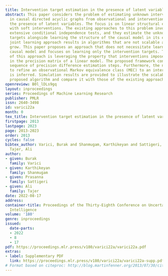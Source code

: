 ```yaml
---
title: Intervention target estimation in the presence of latent variables
abstract: This paper considers the problem of estimating unknown intervention targets
  in causal directed acyclic graphs from observational and interventional data in
  the presence of latent variables. The focus is on linear structural equation models
  with soft interventions. The existing approaches to this problem involve performing
  extensive conditional independence tests, and they estimate the unknown intervention
  targets alongside learning the structure of the causal model in its entirety. This
  joint learning approach results in algorithms that are not scalable as graph sizes
  grow. This paper proposes an approach that does not necessitate learning the entire
  causal model and focuses on learning only the intervention targets. The key idea
  of this approach is leveraging the property that interventions impose sparse changes
  in the precision matrix of a linear model. The proposed framework consists of a
  sequence of precision difference estimation steps. Furthermore, the necessary knowledge
  to refine an observational Markov equivalence class (MEC) to an interventional MEC
  is inferred. Simulation results are provided to illustrate the scalability of the
  proposed algorithm and compare it with those of the existing approaches.
openreview: B0l_lDLs9gq
layout: inproceedings
series: Proceedings of Machine Learning Research
publisher: PMLR
issn: 2640-3498
id: varici22a
month: 0
tex_title: Intervention target estimation in the presence of latent variables
firstpage: 2013
lastpage: 2023
page: 2013-2023
order: 2013
cycles: false
bibtex_author: Varici, Burak and Shanmugam, Karthikeyan and Sattigeri, Prasanna and
  Tajer, Ali
author:
- given: Burak
  family: Varici
- given: Karthikeyan
  family: Shanmugam
- given: Prasanna
  family: Sattigeri
- given: Ali
  family: Tajer
date: 2022-08-17
address:
container-title: Proceedings of the Thirty-Eighth Conference on Uncertainty in Artificial
  Intelligence
volume: '180'
genre: inproceedings
issued:
  date-parts:
  - 2022
  - 8
  - 17
pdf: https://proceedings.mlr.press/v180/varici22a/varici22a.pdf
extras:
- label: Supplementary PDF
  link: https://proceedings.mlr.press/v180/varici22a/varici22a-supp.pdf
# Format based on citeproc: http://blog.martinfenner.org/2013/07/30/citeproc-yaml-for-bibliographies/
---
```

